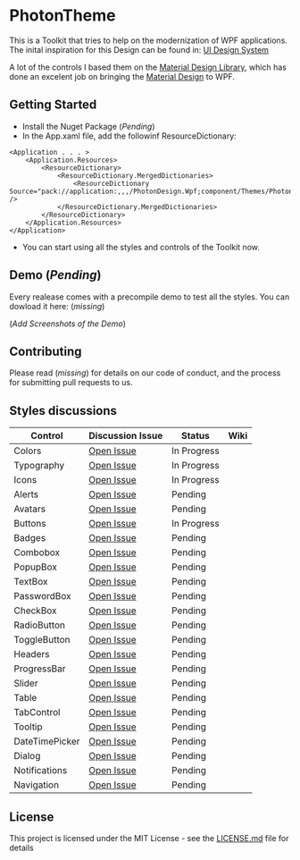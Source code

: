 # PhotonTheme
This is a Toolkit that tries to help on the modernization of WPF applications. 
The inital inspiration for this Design can be found in: [UI Design System](https://uidesignsystem.com/desktop.html)

A lot of the controls I based them on the [Material Design Library](https://github.com/MaterialDesignInXAML/MaterialDesignInXamlToolkit), which has done an excelent job on bringing the [Material Design](https://material.io/design/) to WPF.

## Getting Started


+ Install the Nuget Package (*Pending*)
+ In the App.xaml file, add the followinf ResourceDictionary:
```
<Application . . . >
    <Application.Resources>
        <ResourceDictionary>
            <ResourceDictionary.MergedDictionaries>
                <ResourceDictionary Source="pack://application:,,,/PhotonDesign.Wpf;component/Themes/PhotonDesign.Defaults.xaml" />
            </ResourceDictionary.MergedDictionaries>
        </ResourceDictionary>
    </Application.Resources>
</Application>
```
+ You can start using all the styles and controls of the Toolkit now. 

## Demo (*Pending*)
Every realease comes with a precompile demo to test all the styles. You can dowload it here: (*missing*)

(*Add Screenshots of the Demo*)

## Contributing

Please read (*missing*) for details on our code of conduct, and the process for submitting pull requests to us.

## Styles discussions

| Control| Discussion Issue | Status | Wiki
| --- | --- | --- | ---
| Colors | [Open Issue](https://github.com/AlbertAlonso/PhotonDesignTheme/issues/1) | In Progress | 
| Typography | [Open Issue](https://github.com/AlbertAlonso/PhotonDesignTheme/issues/2) | In Progress |
| Icons | [Open Issue](https://github.com/AlbertAlonso/PhotonDesignTheme/issues/3) | In Progress |
| Alerts | [Open Issue](https://github.com/AlbertAlonso/PhotonDesignTheme/issues/4) | Pending |
| Avatars | [Open Issue](https://github.com/AlbertAlonso/PhotonDesignTheme/issues/5) | Pending |
| Buttons | [Open Issue](https://github.com/AlbertAlonso/PhotonDesignTheme/issues/6) | In Progress |
| Badges | [Open Issue](https://github.com/AlbertAlonso/PhotonDesignTheme/issues/7) | Pending |
| Combobox | [Open Issue](https://github.com/AlbertAlonso/PhotonDesignTheme/issues/8) | Pending |
| PopupBox | [Open Issue](https://github.com/AlbertAlonso/PhotonDesignTheme/issues/8) | Pending |
| TextBox |[Open Issue](https://github.com/AlbertAlonso/PhotonDesignTheme/issues/9) | Pending |
| PasswordBox | [Open Issue](https://github.com/AlbertAlonso/PhotonDesignTheme/issues/9) | Pending |
| CheckBox | [Open Issue](https://github.com/AlbertAlonso/PhotonDesignTheme/issues/9) | Pending |
| RadioButton | [Open Issue](https://github.com/AlbertAlonso/PhotonDesignTheme/issues/9) | Pending |
| ToggleButton | [Open Issue](https://github.com/AlbertAlonso/PhotonDesignTheme/issues/9) | Pending |
| Headers | [Open Issue](https://github.com/AlbertAlonso/PhotonDesignTheme/issues/10) | Pending |
| ProgressBar | [Open Issue](https://github.com/AlbertAlonso/PhotonDesignTheme/issues/11) | Pending |
| Slider | [Open Issue](https://github.com/AlbertAlonso/PhotonDesignTheme/issues/12) | Pending |
| Table | [Open Issue](https://github.com/AlbertAlonso/PhotonDesignTheme/issues/13) | Pending |
| TabControl | [Open Issue](https://github.com/AlbertAlonso/PhotonDesignTheme/issues/14) | Pending |
| Tooltip | [Open Issue](https://github.com/AlbertAlonso/PhotonDesignTheme/issues/15) | Pending |
| DateTimePicker | [Open Issue](https://github.com/AlbertAlonso/PhotonDesignTheme/issues/16) | Pending |
| Dialog | [Open Issue](https://github.com/AlbertAlonso/PhotonDesignTheme/issues/17) | Pending |
| Notifications | [Open Issue](https://github.com/AlbertAlonso/PhotonDesignTheme/issues/18) | Pending |
| Navigation | [Open Issue](https://github.com/AlbertAlonso/PhotonDesignTheme/issues/19) | Pending |

## License

This project is licensed under the MIT License - see the [LICENSE.md](LICENSE.md) file for details
